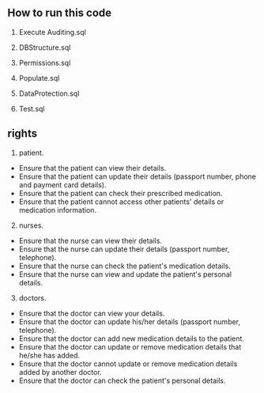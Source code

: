 ## How to run this code

1. Execute Auditing.sql

2. DBStructure.sql

3. Permissions.sql

4. Populate.sql

5. DataProtection.sql

6. Test.sql

## rights

1. patient.

- Ensure that the patient can view their details.
- Ensure that the patient can update their details (passport number, phone and payment card details).
- Ensure that the patient can check their prescribed medication.
- Ensure that the patient cannot access other patients' details or medication information.

2. nurses.

- Ensure that the nurse can view their details.
- Ensure that the nurse can update their details (passport number, telephone).
- Ensure that the nurse can check the patient's medication details.
- Ensure that the nurse can view and update the patient's personal details.

3. doctors.

- Ensure that the doctor can view your details.
- Ensure that the doctor can update his/her details (passport number, telephone).
- Ensure that the doctor can add new medication details to the patient.
- Ensure that the doctor can update or remove medication details that he/she has added.
- Ensure that the doctor cannot update or remove medication details added by another doctor.
- Ensure that the doctor can check the patient's personal details.
